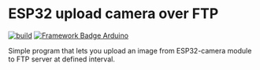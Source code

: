 # ESP32 upload camera over FTP
[![build](https://github.com/pilotak/esp32-camera-ftp/actions/workflows/build.yml/badge.svg)](https://github.com/pilotak/esp32-camera-ftp/actions/workflows/build.yml)
[![Framework Badge Arduino](https://img.shields.io/badge/framework-arduino-00979C.svg)](https://arduino.cc)

Simple program that lets you upload an image from ESP32-camera module to FTP server at defined interval.